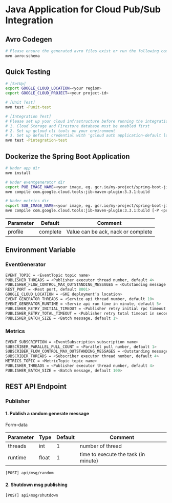 # Java Application for Cloud Pub/Sub Integration

## Avro Codegen

```bash
# Please ensure the generated avro files exist or run the following command to generate
mvn avro:schema
```

## Quick Testing

```bash
# [SetUp]
export GOOGLE_CLOUD_LOCATION=<your region>
export GOOGLE_CLOUD_PROJECT=<your project-id>

# [Unit Test]
mvn test -Punit-test

# [Integration Test]
# Please set up your cloud infrastructure before running the integration test
# 1. Cloud Storage and Firestore database must be enabled first
# 2. Set up gcloud cli tools on your environment
# 3. Set up default credential with 'gcloud auth application-default login'
mvn test -Pintegration-test
```

## Dockerize the Spring Boot Application

```bash
# Under app dir
mvn install

# Under eventgenerator dir
export PUB_IMAGE_NAME=<your image, eg. gcr.io/my-project/spring-boot-jib>
mvn compile com.google.cloud.tools:jib-maven-plugin:3.3.1:build

# Under metrics dir
export SUB_IMAGE_NAME=<your image, eg. gcr.io/my-project/spring-boot-jib>
mvn compile com.google.cloud.tools:jib-maven-plugin:3.3.1:build [-P <profile>]
```

| Parameter | Default  | Comment                            | 
|-----------|----------|------------------------------------|
| profile   | complete | Value can be ack, nack or complete | 

## Environment Variable

### EventGenerator

```bash
EVENT_TOPIC = <EventTopic topic name>
PUBLISHER_THREADS = <Publisher executor thread number, default 4>
PUBLISHER_FLOW_CONTROL_MAX_OUTSTANDING_MESSAGES = <Outstanding message number, default 100>
REST_PORT = <Rest port, default 8001>
GOOGLE_CLOUD_LOCATION = <GKE deployment’s location>
EVENT_GENERATOR_THREADS = <Service api thread number, default 10>
EVENT_GENERATOR_RUNTIME = <Servie api run time in minute, default 5>
PUBLISHER_RETRY_INITIAL_TIMEOUT = <Publisher retry initial rpc timeout in second, default 5>
PUBLISHER_RETRY_TOTAL_TIMEOUT = <Publisher retry total timeout in second, default 600>
PUBLISHER_BATCH_SIZE = <Batch message, default 1>
```

### Metrics

```bash
EVENT_SUBSCRIPTION = <EventSubscription subscription name>
SUBSCRIBER_PARALLEL_PULL_COUNT = <Parallel pull number, default 1>
SUBSCRIBER_FLOW_CONTROL_MAX_OUTSTANDING_MESSAGES = <Outstanding message number, default 100>
SUBSCRIBER_THREADS = <Subscriber executor thread number, default 4>
METRICS_TOPIC = <MetricTopic topic name>
PUBLISHER_THREADS = <Publisher executor thread number, default 4>
PUBLISHER_BATCH_SIZE = <Batch message, default 100>
```

## REST API Endpoint

### Publisher

#### 1. Publish a random generate message

Form-data

| Parameter | Type  | Default | Comment                               |
|-----------|-------|---------|---------------------------------------|
| threads   | int   | 1       | number of thread                      |
| runtime   | float | 1       | time to execute the task (in minute)  |

```bash
[POST] api/msg/random
```

#### 2. Shutdown msg publishing

```bash
[POST] api/msg/shutdown
```

